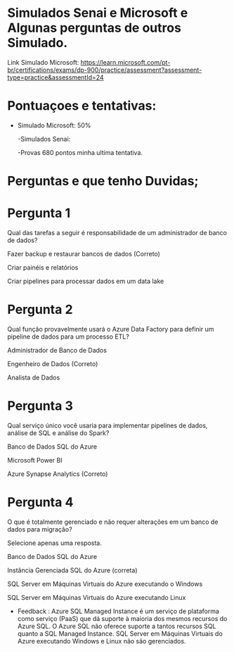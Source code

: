# Simulados Senai e Microsoft e Algunas perguntas de outros Simulado.

Link Simulado Microsoft: https://learn.microsoft.com/pt-br/certifications/exams/dp-900/practice/assessment?assessment-type=practice&assessmentId=24


# Pontuaçoes e tentativas:

- Simulado Microsoft: 50%  </p>
-Simulados Senai: </p>
-Provas 680 pontos minha ultima tentativa. </p>

# Perguntas e que tenho Duvidas;

# Pergunta 1

Qual das tarefas a seguir é responsabilidade de um administrador de banco de dados?

Fazer backup e restaurar bancos de dados (Correto) </P>
Criar painéis e relatórios </P>
Criar pipelines para processar dados em um data lake </P>

# Pergunta 2

Qual função provavelmente usará o Azure Data Factory para definir um pipeline de dados para um
processo ETL?

Administrador de Banco de Dados </P>
Engenheiro de Dados (Correto) </P>
Analista de Dados </P>

# Pergunta 3

Qual serviço único você usaria para implementar pipelines de dados, análise de SQL e análise do
Spark?

Banco de Dados SQL do Azure </P>
Microsoft Power BI </P>
Azure Synapse Analytics (Correto) </P>

# Pergunta 4

O que é totalmente gerenciado e não requer alterações em um banco de dados para migração?

Selecione apenas uma resposta.

Banco de Dados SQL do Azure </P>
Instância Gerenciada SQL do Azure (correta) </P>
SQL Server em Máquinas Virtuais do Azure executando o Windows </P>
SQL Server em Máquinas Virtuais do Azure executando Linux </P>

- Feedback : Azure SQL Managed Instance é um serviço de plataforma como serviço (PaaS) que dá suporte à maioria dos mesmos recursos do Azure SQL. O Azure SQL não oferece suporte a tantos recursos SQL quanto a SQL Managed Instance. SQL Server em Máquinas Virtuais do Azure executando Windows e Linux não são gerenciados.
